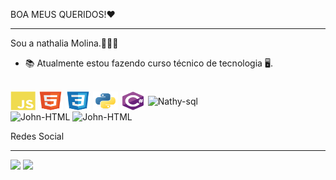 BOA MEUS QUERIDOS!❤️<br> <hr>
Sou a nathalia Molina.🫡🏳️‍🌈
- 📚 Atualmente estou fazendo curso técnico de tecnologia 🖥️.

<div style="display: inline_block"><br>
  <img align="center" alt="Nathy-Js" height="30" width="40" src="https://raw.githubusercontent.com/devicons/devicon/master/icons/javascript/javascript-plain.svg">
  <img align="center" alt="Nathy-HTML" height="30" width="40" src="https://raw.githubusercontent.com/devicons/devicon/master/icons/html5/html5-original.svg">
  <img align="center" alt="Nathy-CSS" height="30" width="40" src="https://raw.githubusercontent.com/devicons/devicon/master/icons/css3/css3-original.svg">
  <img align="center" alt="Nathy-Python" height="30" width="40" src="https://raw.githubusercontent.com/devicons/devicon/master/icons/python/python-original.svg">
  <img align="center" alt="Nathy-Csharp" height="30" width="40" src="https://raw.githubusercontent.com/devicons/devicon/master/icons/csharp/csharp-original.svg">
    <img align="center" alt="Nathy-sql" height="30" width="40" src="https://cdn.jsdelivr.net/gh/devicons/devicon/icons/mysql/mysql-original.svg">
</div>
<div>
  <img align="center" alt="John-HTML" height="" width="360em" src="https://github-readme-stats.vercel.app/api?username=nathy019&show_icons=true&theme=radical">
  <img align="center" alt="John-HTML" height="" width="320em" src="https://github-readme-stats.vercel.app/api/top-langs/?username=nathy019&layout=compact&theme=radical">
</div>

Redes Social <hr>
<div> 
  <a href="https://www.instagram.com/_nathy_mollina_/" target="_blank"><img src="https://img.shields.io/badge/-Instagram-%23E4405F?style=for-the-badge&logo=instagram&logoColor=white" target="_blank"></a>
  <a href = "mailto: nm018692@gmail.com"><img src="https://img.shields.io/badge/-Gmail-%23333?style=for-the-badge&logo=gmail&logoColor=white" target="_blank"></a>
</div>
